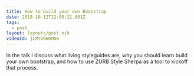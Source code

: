 ```yaml
---
title: How to build your own Bootstrap
date: 2018-10-12T12:00:21.601Z
tags:
  - post
layout: layouts/post.njk
videoId: jLMtO0WOM00
---
```


In the talk I discuss what living styleguides are, why you should learn build your own bootstrap, and how to use ZURB Style Sherpa as a tool to kickoff that process.
